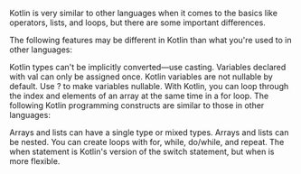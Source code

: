 Kotlin is very similar to other languages when it comes to the basics like operators, lists, and loops, but there are some important differences.

The following features may be different in Kotlin than what you're used to in other languages:

Kotlin types can't be implicitly converted—use casting.
Variables declared with val can only be assigned once.
Kotlin variables are not nullable by default. Use ? to make variables nullable.
With Kotlin, you can loop through the index and elements of an array at the same time in a for loop.
The following Kotlin programming constructs are similar to those in other languages:

Arrays and lists can have a single type or mixed types.
Arrays and lists can be nested.
You can create loops with for, while, do/while, and repeat.
The when statement is Kotlin's version of the switch statement, but when is more flexible.
  

